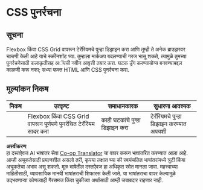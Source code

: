 <!--
CO_OP_TRANSLATOR_METADATA:
{
  "original_hash": "9d4d75af51aaccfe9af778f792c62919",
  "translation_date": "2025-08-25T21:29:30+00:00",
  "source_file": "3-terrarium/2-intro-to-css/assignment.md",
  "language_code": "mr"
}
-->
# CSS पुनर्रचना

## सूचना

Flexbox किंवा CSS Grid वापरून टेरॅरियमचे पुन्हा डिझाइन करा आणि तुम्ही ते अनेक ब्राउझरवर चाचणी केली आहे याचे स्क्रीनशॉट घ्या. तुम्हाला मार्कअप बदलण्याची गरज भासू शकते, त्यामुळे तुमच्या पुनर्रचनेसाठी कलाकृतीसह अॅपची नवीन आवृत्ती तयार करा. घटक ड्रॅग करण्यायोग्य बनवण्याबद्दल काळजी करू नका; सध्या फक्त HTML आणि CSS पुनर्रचना करा.

## मूल्यांकन निकष

| निकष      | उत्कृष्ट                                                         | समाधानकारक                 | सुधारणा आवश्यक                     |
| --------- | ---------------------------------------------------------------- | --------------------------- | ----------------------------------- |
|           | Flexbox किंवा CSS Grid वापरून पूर्णपणे पुनर्रचित टेरॅरियम सादर करा | काही घटकांचे पुन्हा डिझाइन करा | टेरॅरियमचे पुन्हा डिझाइन करण्यात अपयशी |

**अस्वीकरण**:  
हा दस्तऐवज AI भाषांतर सेवा [Co-op Translator](https://github.com/Azure/co-op-translator) चा वापर करून भाषांतरित करण्यात आला आहे. आम्ही अचूकतेसाठी प्रयत्नशील असलो तरी, कृपया लक्षात घ्या की स्वयंचलित भाषांतरांमध्ये त्रुटी किंवा अचूकतेचा अभाव असू शकतो. मूळ भाषेतील दस्तऐवज हा अधिकृत स्रोत मानला जावा. महत्त्वाच्या माहितीसाठी, व्यावसायिक मानवी भाषांतराची शिफारस केली जाते. या भाषांतराचा वापर केल्यामुळे उद्भवणाऱ्या कोणत्याही गैरसमज किंवा चुकीच्या अर्थासाठी आम्ही जबाबदार राहणार नाही.
